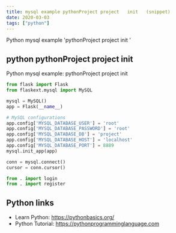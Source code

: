 ```yaml
---
title: mysql example pythonProject project   init   (snippet)
date: 2020-03-03
tags: ["python"]
---
```

Python mysql example 'pythonProject project   init  '


## python pythonProject project   init  

Python mysql example: pythonProject project   init  

```python
from flask import Flask
from flaskext.mysql import MySQL

mysql = MySQL()
app = Flask(__name__)

# MySQL configurations
app.config['MYSQL_DATABASE_USER'] = 'root'
app.config['MYSQL_DATABASE_PASSWORD'] = 'root'
app.config['MYSQL_DATABASE_DB'] = 'project'
app.config['MYSQL_DATABASE_HOST'] = 'localhost'
app.config['MYSQL_DATABASE_PORT'] = 8889
mysql.init_app(app)

conn = mysql.connect()
cursor = conn.cursor()

from . import login
from . import register


```

## Python links

- Learn Python: https://pythonbasics.org/
- Python Tutorial: https://pythonprogramminglanguage.com
